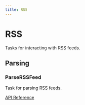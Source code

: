 ```yaml
---
title: RSS
---
```


# RSS

Tasks for interacting with RSS feeds.

## Parsing

### ParseRSSFeed <Badge text="task"/>

Task for parsing RSS feeds.

[API Reference](/api/latest/tasks/rss.html#prefect-tasks-rss-parserssfeed)
